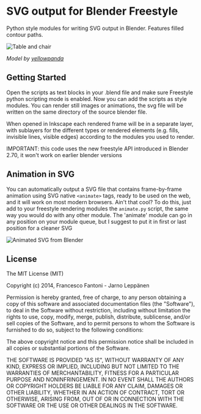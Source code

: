 # SVG output for Blender Freestyle

Python style modules for writing SVG output in Blender. Features filled contour paths.

![Table and chair](https://rawgithub.com/hvfrancesco/freestylesvg/master/example/table_and_chair.svg)

*Model by [yellowpanda](http://www.blendswap.com/blends/view/69490)*

## Getting Started

Open the scripts as text blocks in your .blend file and make sure Freestyle python
scripting mode is enabled. Now you can add the scripts as style modules.
You can render still images or animations, the svg file will be written on the same directory of the
source blender file.

When opened in Inkscape each rendered frame will be in a separate layer, with sublayers for the different
types or rendered elements (e.g. fills, invisible lines, visible edges) according to the modules you used
to render.

IMPORTANT: this code uses the new freestyle API introduced in Blender 2.70, it won't work on earlier blender versions

## Animation in SVG

You can automatically output a SVG file that contains frame-by-frame animation using SVG native ```<animate>``` tags,
ready to be used on the web, and it will work on most modern browsers. Ain't that cool?
To do this, just add to your freestyle rendering modules the ```animate.py``` script, the same way you would do with any other module.
The 'animate' module can go in any position on your module queue, but I suggest to put it in first or last position for a cleaner SVG

![Animated SVG from Blender](https://rawgithub.com/hvfrancesco/freestylesvg/master/example/animated.svg)


## License

The MIT License (MIT)

Copyright (c) 2014, Francesco Fantoni - Jarno Leppänen

Permission is hereby granted, free of charge, to any person obtaining a copy
of this software and associated documentation files (the "Software"), to deal
in the Software without restriction, including without limitation the rights
to use, copy, modify, merge, publish, distribute, sublicense, and/or sell
copies of the Software, and to permit persons to whom the Software is
furnished to do so, subject to the following conditions:

The above copyright notice and this permission notice shall be included in
all copies or substantial portions of the Software.

THE SOFTWARE IS PROVIDED "AS IS", WITHOUT WARRANTY OF ANY KIND, EXPRESS OR
IMPLIED, INCLUDING BUT NOT LIMITED TO THE WARRANTIES OF MERCHANTABILITY,
FITNESS FOR A PARTICULAR PURPOSE AND NONINFRINGEMENT. IN NO EVENT SHALL THE
AUTHORS OR COPYRIGHT HOLDERS BE LIABLE FOR ANY CLAIM, DAMAGES OR OTHER
LIABILITY, WHETHER IN AN ACTION OF CONTRACT, TORT OR OTHERWISE, ARISING FROM,
OUT OF OR IN CONNECTION WITH THE SOFTWARE OR THE USE OR OTHER DEALINGS IN
THE SOFTWARE.
